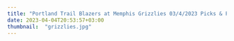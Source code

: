 ```yaml
---
title: "Portland Trail Blazers at Memphis Grizzlies 03/4/2023 Picks & Preview"
date: 2023-04-04T20:53:57+03:00
thumbnail:  "grizzlies.jpg"
---
```


